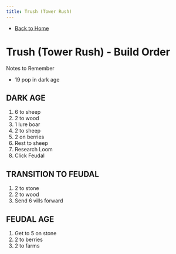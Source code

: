 ```yaml
---
title: Trush (Tower Rush)
---
```

 
 - [Back to Home](README.md)

# Trush (Tower Rush) - Build Order

Notes to Remember
- 19 pop in dark age


## DARK AGE
1. 6 to sheep
2. 2 to wood
3. 1 lure boar
4. 2 to sheep
5. 2 on berries
6. Rest to sheep
7. Research Loom
8. Click Feudal

## TRANSITION TO FEUDAL
1. 2 to stone
2. 2 to wood
3. Send 6 vills forward

## FEUDAL AGE
1. Get to 5 on stone
2. 2 to berries
3. 2 to farms
